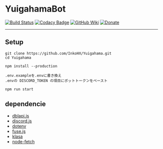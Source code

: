 # YuigahamaBot

[![Build Status](https://travis-ci.com/InkoHX/Yuigahama.svg?branch=master)](https://travis-ci.com/InkoHX/Yuigahama)
[![Codacy Badge](https://api.codacy.com/project/badge/Grade/2c27e30554a54614bce2a1ece507b02c)](https://www.codacy.com/app/InkoHX/Yuigahama?utm_source=github.com&amp;utm_medium=referral&amp;utm_content=InkoHX/Yuigahama&amp;utm_campaign=Badge_Grade)
[![GitHub Wiki](https://img.shields.io/badge/GitHub-Wiki-brightgreen.svg)](https://github.com/InkoHX/Yuigahama/wiki)
[![Donate](https://img.shields.io/badge/Donate-PayPal-green.svg)](https://www.paypal.me/inkohxdev)

---------------------------------------------------

## Setup

```
git clone https://github.com/InkoHX/Yuigahama.git
cd Yuigahama

npm install --production

.env.exampleを.envに書き換え
.envの DISCORD_TOKEN の項目にボットトークンをペースト

npm run start
```

## dependencie

* [dblapi.js](https://github.com/DiscordBotList/dblapi.js)
* [discord.js](https://github.com/discordjs/discord.js)
* [dotenv](https://github.com/motdotla/dotenv)
* [fuse.js](https://github.com/krisk/Fuse)
* [klasa](https://github.com/dirigeants/klasa/tree/master)
* [node-fetch](https://github.com/bitinn/node-fetch)